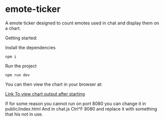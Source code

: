 # emote-ticker
A emote ticker designed to count emotes used in chat and display them on a chart.

Getting started:

Install the dependencies

```
npm i
```

Run the project
```
npm run dev
```

You can then view the chart in your browser at:


[Link To view chart output after starting](http://localhost:8080/)


If for some reason you cannot run on port 8080 you can change it in public/index.html
And in chat.js 
Ctrl^F 8080 and replace it with something that his not in use.
